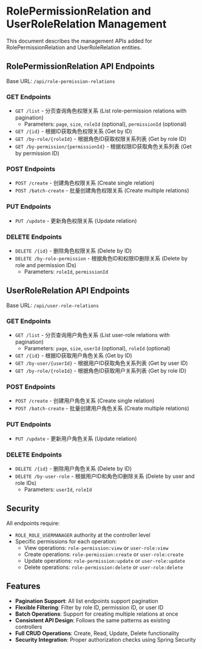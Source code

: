 # RolePermissionRelation and UserRoleRelation Management

This document describes the management APIs added for RolePermissionRelation and UserRoleRelation entities.

## RolePermissionRelation API Endpoints

Base URL: `/api/role-permission-relations`

### GET Endpoints
- `GET /list` - 分页查询角色权限关系 (List role-permission relations with pagination)
  - Parameters: `page`, `size`, `roleId` (optional), `permissionId` (optional)
- `GET /{id}` - 根据ID获取角色权限关系 (Get by ID)
- `GET /by-role/{roleId}` - 根据角色ID获取权限关系列表 (Get by role ID)
- `GET /by-permission/{permissionId}` - 根据权限ID获取角色关系列表 (Get by permission ID)

### POST Endpoints
- `POST /create` - 创建角色权限关系 (Create single relation)
- `POST /batch-create` - 批量创建角色权限关系 (Create multiple relations)

### PUT Endpoints
- `PUT /update` - 更新角色权限关系 (Update relation)

### DELETE Endpoints
- `DELETE /{id}` - 删除角色权限关系 (Delete by ID)
- `DELETE /by-role-permission` - 根据角色ID和权限ID删除关系 (Delete by role and permission IDs)
  - Parameters: `roleId`, `permissionId`

## UserRoleRelation API Endpoints

Base URL: `/api/user-role-relations`

### GET Endpoints
- `GET /list` - 分页查询用户角色关系 (List user-role relations with pagination)
  - Parameters: `page`, `size`, `userId` (optional), `roleId` (optional)
- `GET /{id}` - 根据ID获取用户角色关系 (Get by ID)
- `GET /by-user/{userId}` - 根据用户ID获取角色关系列表 (Get by user ID)
- `GET /by-role/{roleId}` - 根据角色ID获取用户关系列表 (Get by role ID)

### POST Endpoints
- `POST /create` - 创建用户角色关系 (Create single relation)
- `POST /batch-create` - 批量创建用户角色关系 (Create multiple relations)

### PUT Endpoints
- `PUT /update` - 更新用户角色关系 (Update relation)

### DELETE Endpoints
- `DELETE /{id}` - 删除用户角色关系 (Delete by ID)
- `DELETE /by-user-role` - 根据用户ID和角色ID删除关系 (Delete by user and role IDs)
  - Parameters: `userId`, `roleId`

## Security

All endpoints require:
- `ROLE_ROLE_USERMANAGER` authority at the controller level
- Specific permissions for each operation:
  - View operations: `role-permission:view` or `user-role:view`
  - Create operations: `role-permission:create` or `user-role:create`
  - Update operations: `role-permission:update` or `user-role:update`
  - Delete operations: `role-permission:delete` or `user-role:delete`

## Features

- **Pagination Support**: All list endpoints support pagination
- **Flexible Filtering**: Filter by role ID, permission ID, or user ID
- **Batch Operations**: Support for creating multiple relations at once
- **Consistent API Design**: Follows the same patterns as existing controllers
- **Full CRUD Operations**: Create, Read, Update, Delete functionality
- **Security Integration**: Proper authorization checks using Spring Security